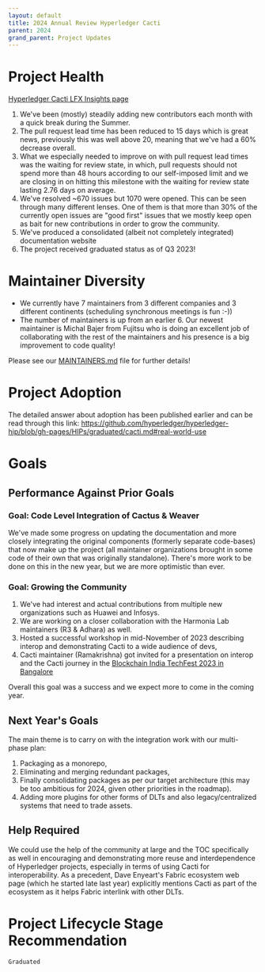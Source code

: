 ```yaml
---
layout: default
title: 2024 Annual Review Hyperledger Cacti
parent: 2024
grand_parent: Project Updates
---
```


# Project Health

[Hyperledger Cacti LFX Insights page](https://insights.lfx.linuxfoundation.org/foundation/hyp/overview?project=cactus&repository=all&dateFilters=Last%20Year&dateRange=2023-01-01%20to%202023-12-31&compare=PP&granularity=month&hideBots=true)

1. We've been (mostly) steadily adding new contributors each month with a quick break during the Summer.
2. The pull request lead time has been reduced to 15 days which is great news, previously this was well above 20, meaning that we've had a 60% decrease overall. 
3. What we especially needed to improve on with pull request lead times was the waiting for review state, in which, pull requests should not spend more than 48 hours according to our self-imposed limit and we are closing in on hitting this milestone with the waiting for review state lasting 2.76 days on average.
4. We've resolved ~670 issues but 1070 were opened. This can be seen through many different lenses. One of them is that more than 30% of the currently open issues are "good first" issues that we mostly keep open as bait for new contributions in order to grow the community.
5. We've produced a consolidated (albeit not completely integrated) documentation website
6. The project received graduated status as of Q3 2023!

# Maintainer Diversity

- We currently have 7 maintainers from 3 different companies and 3 different continents (scheduling synchronous meetings is fun :-))
- The number of maintainers is up from an earlier 6. Our newest maintainer is Michal Bajer from Fujitsu who is doing an excellent job of collaborating with the rest of the maintainers and his presence is a big improvement to code quality!

Please see our [MAINTAINERS.md](https://github.com/hyperledger/cacti/blob/main/MAINTAINERS.md) file for further details!

# Project Adoption

The detailed answer about adoption has been published earlier and can be read through this link:
https://github.com/hyperledger/hyperledger-hip/blob/gh-pages/HIPs/graduated/cacti.md#real-world-use

# Goals

## Performance Against Prior Goals

### Goal: Code Level Integration of Cactus & Weaver

We've made some progress on updating the documentation and more closely integrating the original components (formerly separate code-bases) that now make up the project (all maintainer organizations brought in some code of their own that was originally standalone).
There's more work to be done on this in the new year, but we are more optimistic than ever.

### Goal: Growing the Community

1. We've had interest and actual contributions from multiple new organizations such as Huawei and Infosys.
2. We are working on a closer collaboration with the Harmonia Lab maintainers (R3 & Adhara) as well. 
3. Hosted a successful workshop in mid-November of 2023 describing interop and demonstrating Cacti to a wide audience of devs,
4. Cacti maintainer (Ramakrishna) got invited for a presentation on interop and the Cacti journey in the [Blockchain India TechFest 2023 in Bangalore](https://www.inblockchainweek.com/ibw2023/index.php)

Overall this goal was a success and we expect more to come in the coming year.

## Next Year's Goals

The main theme is to carry on with the integration work with our multi-phase plan:
1. Packaging as a monorepo, 
2. Eliminating and merging redundant packages,
3. Finally consolidating packages as per our target architecture (this may be too ambitious for 2024, given other priorities in the roadmap). 
4. Adding more plugins for other forms of DLTs and also legacy/centralized systems that need to trade assets.

## Help Required

We could use the help of the community at large and the TOC specifically as well in
encouraging and demonstrating more reuse and interdependence of Hyperledger projects, especially in terms of using Cacti for interoperability. 
As a precedent, Dave Enyeart's Fabric ecosystem web page (which he started late last year) explicitly mentions Cacti as part of the ecosystem as it helps Fabric interlink with other DLTs.

# Project Lifecycle Stage Recommendation

`Graduated`